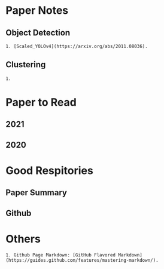 # Paper Notes
## Object Detection
    1. [Scaled_YOLOv4](https://arxiv.org/abs/2011.08036).

## Clustering
    1. 

# Paper to Read
## 2021
## 2020

# Good Respitories
## Paper Summary
## Github

# Others
    1. Github Page Markdown: [GitHub Flavored Markdown](https://guides.github.com/features/mastering-markdown/).
